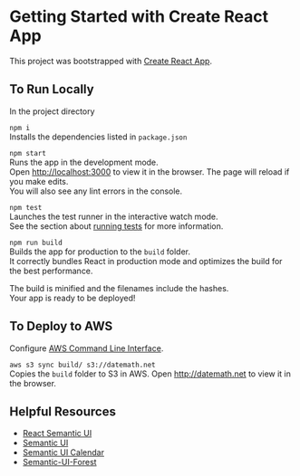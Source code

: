 # Getting Started with Create React App

This project was bootstrapped with [Create React App](https://github.com/facebook/create-react-app).

## To Run Locally

In the project directory

`npm i`  
Installs the dependencies listed in `package.json`

`npm start`\
Runs the app in the development mode.\
Open [http://localhost:3000](http://localhost:3000) to view it in the browser.
The page will reload if you make edits.\
You will also see any lint errors in the console.

`npm test`\
Launches the test runner in the interactive watch mode.\
See the section about [running tests](https://facebook.github.io/create-react-app/docs/running-tests) for more information.

`npm run build`\
Builds the app for production to the `build` folder.\
It correctly bundles React in production mode and optimizes the build for the best performance.

The build is minified and the filenames include the hashes.\
Your app is ready to be deployed!

## To Deploy to AWS

Configure [AWS Command Line Interface](https://docs.aws.amazon.com/cli/latest/userguide/install-cliv2-windows.html).

`aws s3 sync build/ s3://datemath.net`\
Copies the `build` folder to S3 in AWS. Open http://datemath.net to view it in the browser.

## Helpful Resources

-   [React Semantic UI](https://react.semantic-ui.com/)
-   [Semantic UI](https://semantic-ui.com/introduction/getting-started.html)
-   [Semantic UI Calendar](https://www.npmjs.com/package/semantic-ui-calendar-react)
-   [Semantic-UI-Forest](https://semantic-ui-forest.com/)
